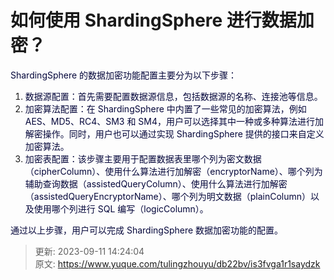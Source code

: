 # 如何使用 ShardingSphere 进行数据加密？

<font style="color:rgb(5, 7, 59);">ShardingSphere 的数据加密功能配置主要分为以下步骤：</font>

1. <font style="color:rgb(5, 7, 59);">数据源配置：首先需要配置数据源信息，包括数据源的名称、连接池等信息。</font>
2. <font style="color:rgb(5, 7, 59);">加密算法配置：在 ShardingSphere 中内置了一些常见的加密算法，例如 AES、MD5、RC4、SM3 和 SM4，用户可以选择其中一种或多种算法进行加解密操作。同时，用户也可以通过实现 ShardingSphere 提供的接口来自定义加密算法。</font>
3. <font style="color:rgb(5, 7, 59);">加密表配置：该步骤主要用于配置数据表里哪个列为密文数据（cipherColumn）、使用什么算法进行加解密（encryptorName）、哪个列为辅助查询数据（assistedQueryColumn）、使用什么算法进行加解密（assistedQueryEncryptorName）、哪个列为明文数据（plainColumn）以及使用哪个列进行 SQL 编写（logicColumn）。</font>

<font style="color:rgb(5, 7, 59);">通过以上步骤，用户可以完成 ShardingSphere 数据加密功能的配置。</font>



> 更新: 2023-09-11 14:24:04  
> 原文: <https://www.yuque.com/tulingzhouyu/db22bv/is3fvga1r1saydzk>